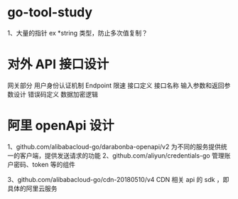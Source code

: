 # go-tool-study

1、大量的指针
  ex *string 类型，防止多次值复制？

# 对外 API 接口设计

  网关部分
    用户身份认证机制
    Endpoint
    限速
  接口定义
    接口名称
    输入参数和返回参数设计
    错误码定义
    数据加密逻辑


# 阿里 openApi 设计

1、github.com/alibabacloud-go/darabonba-openapi/v2
  为不同的服务提供统一的客户端，提供发送请求的功能
2、github.com/aliyun/credentials-go
  管理账户密码、token 等的组件

3、github.com/alibabacloud-go/cdn-20180510/v4
  CDN 相关 api 的 sdk ，即具体的阿里云服务

